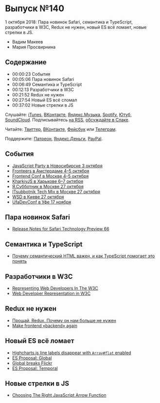 # Выпуск №140

1 октября 2018: Пара новинок Safari, семантика и TypeScript, разработчики в W3C, Redux не нужен, новый ES всё ломает, новые стрелки в JS.

- Вадим Макеев
- Мария Просвирнина

## Содержание

- 00:00:23 События
- 00:05:06 Пара новинок Safari
- 00:06:49 Семантика и TypeScript
- 00:12:13 Разработчики в W3C
- 00:21:52 Redux не нужен
- 00:27:54 Новый ES всё сломал
- 00:37:02 Новые стрелки в JS

Слушайте: [iTunes](https://itunes.apple.com/podcast/id1080500016), [ВКонтакте](https://vk.com/podcasts-32017543), [Яндекс.Музыка](https://music.yandex.ru/album/6245956), [Spotify](https://open.spotify.com/show/3rzAcADjpBpXt73L0epTjV), [Ютуб](https://www.youtube.com/playlist?list=PLMBnwIwFEFHcwuevhsNXkFTcadeX5R1Go), [SoundCloud](https://soundcloud.com/web-standards). Подписывайтесь [на RSS](https://web-standards.ru/podcast/feed/), [обсуждайте в Слаке](http://slack.web-standards.ru/).

Читайте: [Твиттер](https://twitter.com/webstandards_ru), [ВКонтакте](https://vk.com/webstandards_ru), [Фейсбук](https://www.facebook.com/webstandardsru) или [Телеграм](https://t.me/webstandards_ru).

Поддержите: [Патреон](https://www.patreon.com/webstandards_ru), [Яндекс.Деньги](https://money.yandex.ru/to/41001119329753), [PayPal](https://www.paypal.me/pepelsbey).

## События

- [JavaScript Party в Новосибирске 3 октября](https://events.yandex.ru/events/meetings/03-october-2018/)
- [Fronteers в Амстердаме 4–5 октября](https://fronteers.nl/congres/2018)
- [Frontend Conf в Москве 4–5 октября]()
- [KharkivJS в Харькове 6–7 октября](https://kharkivjs.org/)
- [Я.Субботник в Москве 27 октября](https://events.yandex.ru/events/yasubbotnik/27-oct-2018/)
- [ITsubbotnik Tech Mix в Москве 27 октября](https://events.epam.com/events/itsubbotnik-technological-mix)
- [WSD в Киеве 27 октября](https://wsd.events/2018/10/27/)
- [UfaDevConf в Уфе 17 ноября](http://dc.ufacoder.com/)

## Пара новинок Safari

- [Release Notes for Safari Technology Preview 66](https://webkit.org/blog/8414/release-notes-for-safari-technology-preview-66/)

## Семантика и TypeScript

- [Почему семантический HTML важен, и как TypeScript помогает это понять](http://css-live.ru/articles/pochemu-semanticheskij-html-vazhen-i-kak-typescript-pomogaet-eto-ponyat.html)

## Разработчики в W3C

- [Representing Web Developers In The W3C](https://www.smashingmagazine.com/2018/09/representing-web-developers-w3c/)
- [Web Developer Representation in W3C](https://alistapart.com/article/web-developer-representation-in-w3c)

## Redux не нужен

- [Прощай, Redux. Почему он нам больше не нужен](https://medium.com/p/4f11cc3c6af5)
- [Make frontend «backend» again](https://habr.com/p/421789/)

## Новый ES всё ломает

- [Highcharts.js line labels disappear with `Array#flat` enabled](https://bugs.chromium.org/p/chromium/issues/detail?id=888128#c15)
- [ES Proposal: Global](https://github.com/tc39/proposal-global)
- [Global breaks Flickr](https://github.com/tc39/proposal-global/issues/20)
- [ES Proposal: Temporal](https://github.com/tc39/proposal-temporal)

## Новые стрелки в JS

- [Choosing The Right JavaScript Arrow Function](https://medium.com/p/5151c5c6b8b6)
